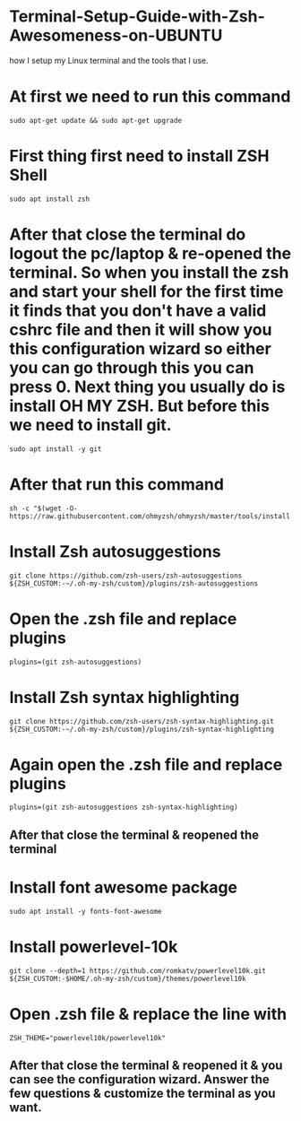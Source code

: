 # Terminal-Setup-Guide-with-Zsh-Awesomeness-on-UBUNTU
how I setup my Linux terminal and the tools that I use.

# At first we need to run this command
~~~
sudo apt-get update && sudo apt-get upgrade
~~~

# First thing first need to install ZSH Shell
~~~
sudo apt install zsh
~~~

# After that close the terminal do logout the pc/laptop & re-opened the terminal. So when you install the zsh and start your shell for the first time it finds that you don't have a valid cshrc file and then it will show you this configuration wizard so either you can go through this you can press 0. Next thing you usually do is install OH MY ZSH. But before this we need to install git.
~~~
sudo apt install -y git
~~~

# After that run this command
~~~
sh -c "$(wget -O- https://raw.githubusercontent.com/ohmyzsh/ohmyzsh/master/tools/install.sh)"
~~~

# Install Zsh autosuggestions
~~~
git clone https://github.com/zsh-users/zsh-autosuggestions ${ZSH_CUSTOM:-~/.oh-my-zsh/custom}/plugins/zsh-autosuggestions
~~~

# Open the .zsh file and replace plugins
~~~
plugins=(git zsh-autosuggestions)
~~~

# Install Zsh syntax highlighting
~~~
git clone https://github.com/zsh-users/zsh-syntax-highlighting.git ${ZSH_CUSTOM:-~/.oh-my-zsh/custom}/plugins/zsh-syntax-highlighting
~~~

# Again open the .zsh file and replace plugins
~~~
plugins=(git zsh-autosuggestions zsh-syntax-highlighting)
~~~

## After that close the terminal & reopened the terminal

# Install font awesome package
~~~
sudo apt install -y fonts-font-awesome
~~~

# Install powerlevel-10k
~~~
git clone --depth=1 https://github.com/romkatv/powerlevel10k.git ${ZSH_CUSTOM:-$HOME/.oh-my-zsh/custom}/themes/powerlevel10k
~~~

# Open .zsh file & replace the line with
~~~
ZSH_THEME="powerlevel10k/powerlevel10k"
~~~

## After that close the terminal & reopened it & you can see the configuration wizard. Answer the few questions & customize the terminal as you want.